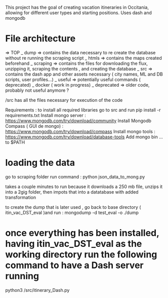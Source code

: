 
This project has the goal of creating vacation itineraries in Occitania, allowing for different user types and starting positions.
Uses dash and mongodb 
# File architecture
=> TOP
    _ dump => contains the data necessary to re create the database without re running the scraping script
    _ htmls => contains the maps created beforehand
    _ scraping  => contains the files for downloading the flux, unzipping it, scraping the contents , and creating the database 
    _ src => contains the dash app and other assets necessary ( city names, ML and DB scripts, user profiles...)
    _ useful => potentially useful commands ( deprecated)
    _ docker ( work in progress)
    _ deprecated => older code, probably not useful anymore ? 

/src
  has all the files necessary for execution of the code


Requirements : 
to install all required libraries go to src and run
    pip install -r requirements.txt
Install mongo server : https://www.mongodb.com/try/download/community
Install Mongodb Compass ( GUI de mongo) : https://www.mongodb.com/try/download/compass
Install mongo tools : https://www.mongodb.com/try/download/database-tools
Add mongo  bin ... to $PATH 
# loading the data
go to scraping folder
run command :
  python json_data_to_mong.py

takes a couple minutes to run because it downloads a 250 mb file, unzips it into a 2gig folder, then impots that into a datatabase with added transformation 

to create the dump that is later used , go back to base directory  ( itin_vac_DST_eval )and run :
  mongodump -d test_eval -o ./dump


# once everything has been installed, having itin_vac_DST_eval as the working directory run the following command to have a Dash server running
python3 /src/itinerary_Dash.py

